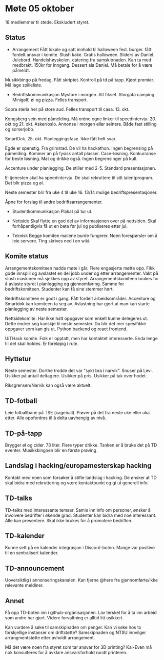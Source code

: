 # Møte 05 oktober

18 medlemmer til stede. Ekskludert styret.

## Status

- Arrangement
Fått lokale og satt innhold til halloween fest. burger. fått fordelt ansvar i komite. Slush kake. Gratis halloween. Sliders av Daniel. 
Julebord. Handelshøyskolen. catering fra samskipnaden. Kan ta med medbrakt. 150kr for inngang. Dessert ala Daniel. Må betale for å være påmeldt.

Musikkbingo på fredag. Fått skriptet. Kontroll på td på tapp. Kjøpt premier. Må lage spilleliste.


- Bedriftskommunikasjon
Mystore i morgen. Alt fikset. Storgata camping. Minigolf, øl og pizza. Felles transport.

Sopra steria her på store aud. Felles transport til casa. 13. okt.

Kongsberg sein med påmelding. Må ordne egne linker til speedintervju. 20. okt og 21. okt. Asker/oslo. Annonse i morgen eller seinere. Både fast stilling og somerjobb.

SmartDok. 25. okt. Planleggingsfase. Ikke fått helt svar.

Egde er spenstig. Fra grimstad. De vil ha hackathon. Ingen begrensing på påmelding. Kommer an på fysisk antall plasser. Case-løsning. Konkurranse for beste løsning. Mat og drikke også. Ingen begrensinger på kull.

Accenture under planlegging. De stiller med 2-5. Standard presentasjonen.

E-tjenesten skal ha speedintervju. De skal rekruttere til sitt talentprogram. Det blir pizza og øl.

Neste semester blir fra uke 4 til uke 16. 13/14 mulige bedriftspresentasjoner.

Åpne for forslag til andre bedriftsarrangementer.

- Studentkommunikasjon
Plakat på tur ut.


- Nettside
Skal flytte en god del av informasjonen over på nettsiden. Skal forhåpentligvis få ut en beta før jul og publiseres etter jul.

- Teknisk
Begge komitee mailene burde fungerer. Noen forespørsler om å leie servere. Ting skrives ned i en wiki.

## Komite status

Arrangementskomiteen hadde møte i går. Flere engasjerte møtte opp. Fikk gode innspill og avslastet en del jobb under og etter arrangementer. Vakt på slush maskinen må sjekkes opp av styret. Arrangementskomiteen brukes for å avlaste styret i planlegging og gjennomføring. Samme for bedriftskomiteen. Studenter kan få sine stemmer hørt.

Bedriftskomiteen er godt i gang. Fått fordelt arbeidsområder. Accenture og Smartdok kan komiteen ta seg av. Avlastning har gjort at man kan starte planlegging av neste semester.

Nettsidekomite. Har ikke hatt oppgaver som enkelt kunne delegeres ut. Dette endrer seg kanskje til neste semester. Da blir det mer spesifikke oppgaver som kan gis ut. Python backend og react frontend.

UiTHack komite. Folk er opptatt, men har kontaktet interesserte. Enda lenge til det skal holdes. Er foreløpig i rute.

## Hyttetur
Neste semester. Dorthe trodde det var "sykt bra i narvik". Snuser på Levi. Usikker på antall deltagere. Usikker på pris. Usikker på tak over hodet.

Riksgrensen/Narvik kan også være aktuelt.

## TD-fotball
Leie fotballbane på TSE (cageball). Prøver på det fra neste uke eller uka etter. Alle oppfordres til å delta uavhengig av nivå.

## TD-på-tapp
Brygger øl og cider. 73 liter. Flere typer drikke. Tanken er å bruke det på TD eventer. Musikkbingoen blir en første prøving.


## Landslag i hacking/europamesterskap hacking
Kontakt med noen som forsøker å stifte landslag i hacking. De ønsker at TD skal bidra med rekruttering og være kontaktpunkt og gi ut generell info.

## TD-talks

TD-talks med interessante temaer. Samle inn info om personer, ønsker å involvere bedrifter i økende grad. Studenter kan bidra med noe interessant. Alle kan presentere. Skal ikke brukes for å promotere bedriften.

## TD-kalender

Kunne sett på en kalender integrasjon i Discord-boten. Mange var positive til en sentralisert kalender.

## TD-announcement
Uoversiktlig i annonseringskanalen. Kan fjerne @here fra gjennomførte/ikke relevante meldiner.

## Annet
Få opp TD-boten inn i github-organisasjonen. Lav terskel for å ta inn arbeid som andre har gjort. Videre forvaltning er alltid litt usikkert.

Kan vurdere å søke til samskipnaden om penger. Kan vi søke hos to forskjellige instanser om driftstøtte? Samskipnaden og NTSU innvilger arrangmentstøtte etter avholdt arrangement.

Må det være noen fra styret som tar ansvar for 3D printing? Kai-Even må nok konsulteres for å avklare ansvarsforhold rundt printeren.

